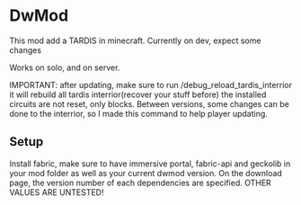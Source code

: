 # DwMod
This mod add a TARDIS in minecraft. Currently on dev, expect some changes

Works on solo, and on server.

IMPORTANT: after updating, make sure to run /debug_reload_tardis_interrior it will rebuild all tardis interrior(recover your stuff before) the installed circuits are not reset, only blocks. Between versions, some changes can be done to the interrior, so I made this command to help player updating.


## Setup

Install fabric, make sure to have immersive portal, fabric-api and geckolib in your mod folder as well as your current dwmod version. On the download page, the version number of each dependencies are specified. OTHER VALUES ARE UNTESTED!

